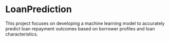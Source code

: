 # LoanPrediction
This project focuses on developing a machine learning model to accurately predict loan repayment outcomes based on borrower profiles and loan characteristics.

